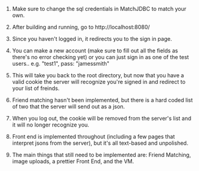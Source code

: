 1. Make sure to change the sql credentials in MatchJDBC to match your own.

2. After building and running, go to http://localhost:8080/ 

3. Since you haven't logged in, it redirects you to the sign in page.

4. You can make a new account (make sure to fill out all the fields as there's no error checking yet) or you can just sign in as one of the test users.. e.g. "test1", pass: "jamessmith"

5. This will take you back to the root directory, but now that you have a valid cookie the server will recognize you're signed in and redirect to your list of freinds.

6. Friend matching hasn't been implemented, but there is a hard coded list of two that the server will send out as a json.

7. When you log out, the cookie will be removed from the server's list and it will no longer recognize you.

8. Front end is implemented throughout (including a few pages that interpret jsons from the server), but it's all text-based and unpolished.

9. The main things that still need to be implemented are: Friend Matching, image uploads, a prettier Front End, and the VM.
